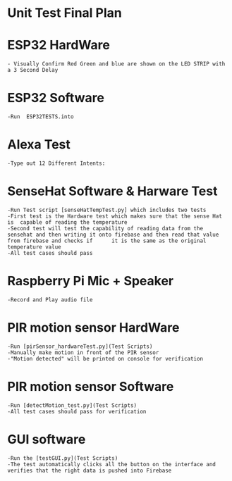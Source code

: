 # Unit Test Final Plan 

# ESP32 HardWare
	- Visually Confirm Red Green and blue are shown on the LED STRIP with a 3 Second Delay
	
# ESP32 Software 
	-Run  ESP32TESTS.into

# Alexa Test 
	-Type out 12 Different Intents: 

# SenseHat Software & Harware Test
	-Run Test script [senseHatTempTest.py] which includes two tests
	-First test is the Hardware test which makes sure that the sense Hat is  capable of reading the temperature
	-Second test will test the capability of reading data from the sensehat and then writing it onto firebase and then read that value from firebase and checks if 		it is the same as the original temperature value
	-All test cases should pass

# Raspberry Pi Mic + Speaker 
	-Record and Play audio file

# PIR motion sensor HardWare
	-Run [pirSensor_hardwareTest.py](Test Scripts)
	-Manually make motion in front of the PIR sensor
	-"Motion detected" will be printed on console for verification

# PIR motion sensor Software
	-Run [detectMotion_test.py](Test Scripts)
	-All test cases should pass for verification

# GUI software 
	-Run the [testGUI.py](Test Scripts)
	-The test automatically clicks all the button on the interface and verifies that the right data is pushed into Firebase
